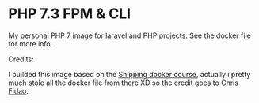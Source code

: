 PHP 7.3 FPM & CLI
=========================

My personal PHP 7 image for laravel and PHP projects. See the docker file for more info.

Credits:

I builded this image based on the [Shipping docker course](https://shippingdocker.com), actually i pretty much stole all the docker file from there XD so the credit goes to [Chris Fidao](https://twitter.com/fideloper).
